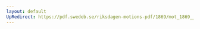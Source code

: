 ```yaml
---
layout: default
UpRedirect: https://pdf.swedeb.se/riksdagen-motions-pdf/1869/mot_1869__fk__00017/mot_1869__fk__00017_002.pdf
---
```

